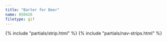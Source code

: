 ```yaml
---
title: "Barter for Beer"
name: 050426
filetype: gif
---
```


{% include "partials/strip.html" %}
{% include "partials/nav-strips.html" %}
